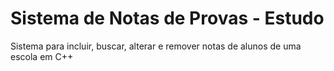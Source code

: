 # Sistema de Notas de Provas - Estudo
 Sistema para incluir, buscar, alterar e remover notas de alunos de uma escola em C++
